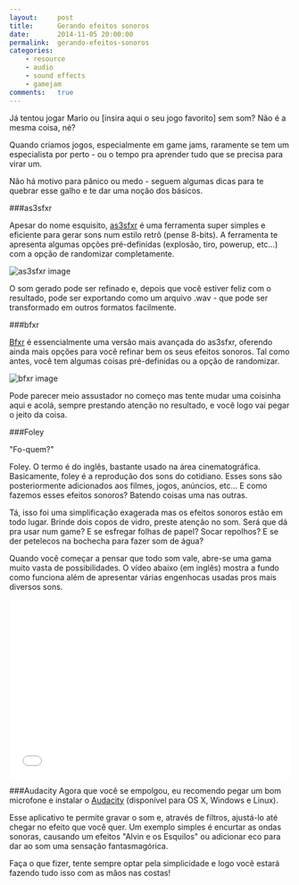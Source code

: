 ```yaml
---
layout:     post
title:      Gerando efeitos sonoros
date:       2014-11-05 20:00:00
permalink:  gerando-efeitos-sonoros
categories: 
    - resource
    - audio
    - sound effects
    - gamejam
comments:   true
---
```


Já tentou jogar Mario ou [insira aqui o seu jogo favorito] sem som? Não é a mesma coisa, né?

Quando criamos jogos, especialmente em game jams, raramente se tem um especialista por perto - ou o tempo pra aprender tudo que se precisa para virar um.

Não há motivo para pânico ou medo - seguem algumas dicas para te quebrar esse galho e te dar uma noção dos básicos.

###as3sfxr

Apesar do nome esquisito, <a href="http://www.superflashbros.net/as3sfxr/" target="_blank">as3sfxr</a> é uma ferramenta super simples e eficiente para gerar sons num estilo retrô (pense 8-bits). A ferramenta te apresenta algumas opções pré-definidas (explosão, tiro, powerup, etc...) com a opção de randomizar completamente.


![as3sfxr image]({{site.baseurl}}/assets/audio/as3sfxr.png)

O som gerado pode ser refinado e, depois que você estiver feliz com o resultado, pode ser exportando como um arquivo .wav - que pode ser transformado em outros formatos facilmente.

###bfxr

<a href="http://www.bfxr.net/" target="_blank">Bfxr</a> é essencialmente uma versão mais avançada do as3sfxr, oferendo ainda mais opções para você refinar bem os seus efeitos sonoros. Tal como antes, você tem algumas coisas pré-definidas ou a opção de randomizar.

![bfxr image]({{site.baseurl}}/assets/audio/bfxr.png)

Pode parecer meio assustador no começo mas tente mudar uma coisinha aqui e acolá, sempre prestando atenção no resultado, e você logo vai pegar o jeito da coisa.

###Foley

"Fo-quem?"

Foley. O termo é do inglês, bastante usado na área cinematográfica. Basicamente, foley é a reprodução dos sons do cotidiano. Esses sons são posteriormente adicionados aos filmes, jogos, anúncios, etc... E como fazemos esses efeitos sonoros? Batendo coisas uma nas outras.

Tá, isso foi uma simplificação exagerada mas os efeitos sonoros estão em todo lugar. Brinde dois copos de vidro, preste atenção no som. Será que dá pra usar num game? E se esfregar folhas de papel? Socar repolhos? E se der petelecos na bochecha para fazer som de água?

Quando você começar a pensar que todo som vale, abre-se uma gama muito vasta de possibilidades. O vídeo abaixo (em inglês) mostra a fundo como funciona além de apresentar várias engenhocas usadas pros mais diversos sons.

<iframe width="100%" height="320" src="//www.youtube.com/embed/TSf8Er2gV_Q" frameborder="0" allowfullscreen></iframe>
<br>

###Audacity
Agora que você se empolgou, eu recomendo pegar um bom microfone e instalar o <a href="http://audacity.sourceforge.net/" target="_blank">Audacity</a> (disponível para OS X, Windows e Linux).

Esse aplicativo te permite gravar o som e, através de filtros, ajustá-lo até chegar no efeito que você quer. Um exemplo simples é encurtar as ondas sonoras, causando um efeitos "Alvin e os Esquilos" ou adicionar eco para dar ao som uma sensação fantasmagórica.

Faça o que fizer, tente sempre optar pela simplicidade e logo você estará fazendo tudo isso com as mãos nas costas!